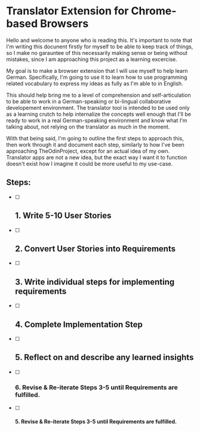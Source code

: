 # Translator Extension for Chrome-based Browsers

Hello and welcome to anyone who is reading this. It's important to note that I'm writing this docunent firstly for myself to be able to keep track of things, so I make no garauntee of this necessarily making sense or being without mistakes, since I am approaching this project as a learning excercise.



My goal is to make a browser extension that I will use myself to help learn German. Specifically, I'm going to use it to learn how to use programming related vocabulary to express my ideas as fully as I'm able to in English. 



This should help bring me to a level of comprehension and self-articulation to be able to work in  a German-speaking or bi-lingual collaborative developement environment. The translator tool is intended to be used only as a learning crutch to help internalize the concepts well enough that I'll be ready to work in a real German-speaking environment and know what I'm talking about, not relying on the translator as much in the moment.



With that being said, I'm going to outline the first steps to approach this, then work through it and document each step, similarly to how I've been approaching TheOdinProject, except for an actual idea of my own. Translator apps are not a new idea, but the exact way I want it to function doesn't exist how I imagine it could be more useful to my use-case.

## **Steps:**

- [ ] ## 1. Write 5-10 User Stories

- [ ] ## 2. Convert User Stories into Requirements

- [ ] ## 3. Write individual steps for implementing requirements

- [ ] ## 4. Complete Implementation Step

- [ ] ## 5. Reflect on and describe any learned insights

- [ ] ### 6. Revise & Re-iterate Steps 3-5 until Requirements are fulfilled.

- [ ] #### 5. Revise & Re-iterate Steps 3-5 until Requirements are fulfilled.


